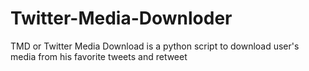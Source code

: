 # Twitter-Media-Downloder
TMD or Twitter Media Download is a python script to download user's media from his favorite tweets and retweet
